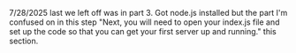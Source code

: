 7/28/2025
last we left off was in part 3. Got node.js installed but the part I'm confused on in this step "Next, you will need to open your index.js file and set up the code so that you can get your first server up and running." this section.
